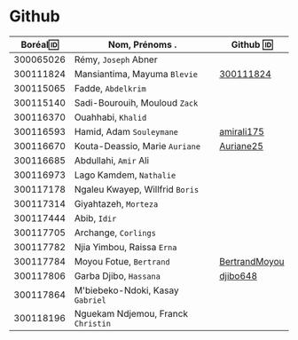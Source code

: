 # Github

| Boréal:id:| Nom, Prénoms .                     |  Github :id:                                        |
|-----------|------------------------------------|-----------------------------------------------------| 
| 300065026 | Rémy, `Joseph` Abner               |                                                     |
| 300111824 | Mansiantima, Mayuma `Blevie`       | [300111824](https://github.com/300111824)           |
| 300115065 | Fadde, `Abdelkrim`                 |                                                     |
| 300115140 | Sadi-Bourouih, Mouloud `Zack`      |                                                     |
| 300116370 | Ouahhabi, `Khalid`                 |                                                     |
| 300116593 | Hamid, Adam `Souleymane`           | [amirali175](https://github.com/amirali175)         |
| 300116670 | Kouta-Deassio, Marie `Auriane`     | [Auriane25](https://github.com/Auriane25)           |
| 300116685 | Abdullahi, `Amir` Ali              |                                                     |
| 300116973 | Lago Kamdem, `Nathalie`            |                                                     |
| 300117178 | Ngaleu Kwayep, Willfrid `Boris`    |                                                     |
| 300117314 | Giyahtazeh, `Morteza`              |                                                     |
| 300117444 | Abib, `Idir`                       |                                                     |
| 300117705 | Archange, `Corlings`               |                                                     |
| 300117782 | Njia Yimbou, Raissa `Erna`         |                                                     |
| 300117784 | Moyou Fotue, `Bertrand`            | [BertrandMoyou](https://github.com/BertrandMoyou)   |
| 300117806 | Garba Djibo, `Hassana`             | [djibo648](https://github.com/djibo648)             |
| 300117864 | M'biebeko-Ndoki, Kasay `Gabriel`   |                                                     |
| 300118196 | Nguekam Ndjemou, Franck `Christin` |                                                     |
